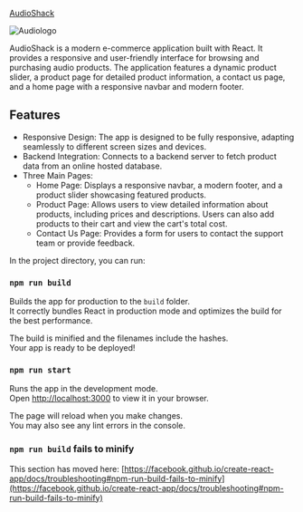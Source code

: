 <a href='https://audio-shack.onrender.com/' target='blank'>AudioShack</a>

![Audiologo](https://github.com/user-attachments/assets/1228df5f-e4bb-4e64-bd11-28fc7bae7e20)


AudioShack is a modern e-commerce application built with React. It provides a responsive and user-friendly interface for browsing and purchasing audio products. The application features a dynamic product slider, a product page for detailed product information, a contact us page, and a home page with a responsive navbar and modern footer.

## Features

- Responsive Design: The app is designed to be fully responsive, adapting seamlessly to different screen sizes and devices.
- Backend Integration: Connects to a backend server to fetch product data from an online hosted database.
- Three Main Pages:
  - Home Page: Displays a responsive navbar, a modern footer, and a product slider showcasing featured products.
  - Product Page: Allows users to view detailed information about products, including prices and descriptions. Users can also add products to their cart and view the cart's total cost.
  - Contact Us Page: Provides a form for users to contact the support team or provide feedback.



In the project directory, you can run:

### `npm run build`

Builds the app for production to the `build` folder.\
It correctly bundles React in production mode and optimizes the build for the best performance.

The build is minified and the filenames include the hashes.\
Your app is ready to be deployed!

### `npm run start`

Runs the app in the development mode.\
Open [http://localhost:3000](http://localhost:3000) to view it in your browser.

The page will reload when you make changes.\
You may also see any lint errors in the console.
### `npm run build` fails to minify

This section has moved here: [https://facebook.github.io/create-react-app/docs/troubleshooting#npm-run-build-fails-to-minify](https://facebook.github.io/create-react-app/docs/troubleshooting#npm-run-build-fails-to-minify)
